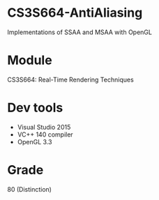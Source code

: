 # CS3S664-AntiAliasing
Implementations of SSAA and MSAA with OpenGL
# Module
CS3S664: Real-Time Rendering Techniques
# Dev tools
* Visual Studio 2015
* VC++ 140 compiler
* OpenGL 3.3
# Grade
80 (Distinction)
